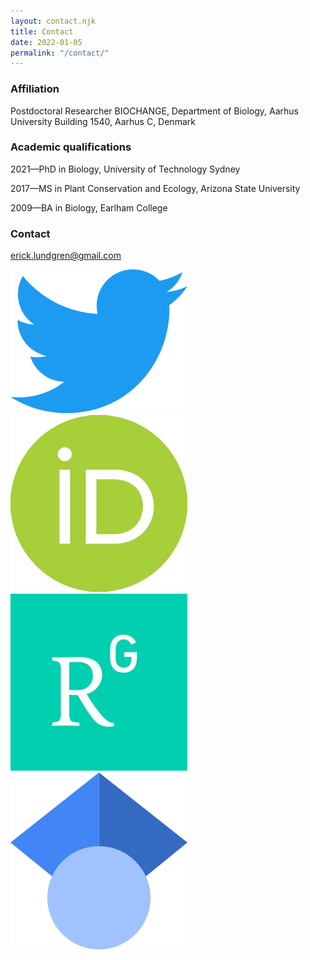 ```yaml
---
layout: contact.njk
title: Contact
date: 2022-01-05
permalink: "/contact/"
---
```


### Affiliation

Postdoctoral Researcher
BIOCHANGE,
Department of Biology,
Aarhus University
Building 1540,
Aarhus C, Denmark

### Academic qualifications

2021—PhD in Biology, University of Technology Sydney

2017—MS in Plant Conservation and Ecology, Arizona State University

2009—BA in Biology, Earlham College

### Contact

erick.lundgren@gmail.com

<div class="icon-container">
    <a href="https://twitter.com/ejlundyyy">
        <img src="/assets/images/icons/twitter.png" class="icon">
    </a>
    <a href="https://orcid.org/0000-0001-9893-3324">
        <img src="/assets/images/icons/orcid.png" class="icon">
    </a>
    <a href="https://www.researchgate.net/profile/Erick-Lundgren">
        <img src="/assets/images/icons/research_gate.png" class="icon">
    </a>
    <a href="https://scholar.google.com/citations?hl=en&user=qgdLndsAAAAJ">
        <img src="/assets/images/icons/google.png" class="icon">
    </a>
</div>